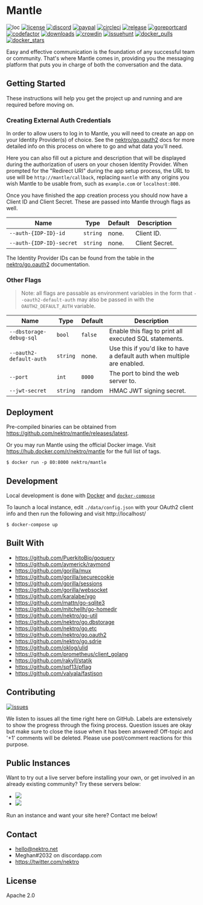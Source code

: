# Mantle
![loc](https://sloc.xyz/github/nektro/mantle)
[![license](https://img.shields.io/github/license/nektro/mantle.svg)](https://github.com/nektro/mantle/blob/master/LICENSE)
[![discord](https://img.shields.io/discord/551971034593755159.svg?logo=discord)](https://discord.gg/P6Y4zQC)
[![paypal](https://img.shields.io/badge/donate-paypal-009cdf?logo=paypal)](https://paypal.me/nektro)
[![circleci](https://circleci.com/gh/nektro/mantle.svg?style=svg)](https://circleci.com/gh/nektro/mantle)
[![release](https://img.shields.io/github/v/release/nektro/mantle)](https://github.com/nektro/mantle/releases/latest)
[![goreportcard](https://goreportcard.com/badge/github.com/nektro/mantle)](https://goreportcard.com/report/github.com/nektro/mantle)
[![codefactor](https://www.codefactor.io/repository/github/nektro/mantle/badge)](https://www.codefactor.io/repository/github/nektro/mantle)
[![downloads](https://img.shields.io/github/downloads/nektro/mantle/total.svg)](https://github.com/nektro/mantle/releases)
[![crowdin](https://badges.crowdin.net/mantle/localized.svg)](https://crowdin.com/project/mantle)
[![issuehunt](https://img.shields.io/badge/issuehunt-mantle-38d39f)](https://issuehunt.io/r/nektro/mantle)
[![docker_pulls](https://img.shields.io/docker/pulls/nektro/mantle)](https://hub.docker.com/r/nektro/mantle)
[![docker_stars](https://img.shields.io/docker/stars/nektro/mantle)](https://hub.docker.com/r/nektro/mantle)

Easy and effective communication is the foundation of any successful team or community. That's where Mantle comes in, providing you the messaging platform that puts you in charge of both the conversation and the data.

## Getting Started
These instructions will help you get the project up and running and are required before moving on.

### Creating External Auth Credentials
In order to allow users to log in to Mantle, you will need to create an app on your Identity Provider(s) of choice. See the [nektro/go.oauth2](https://github.com/nektro/go.oauth2#readme) docs for more detailed info on this process on where to go and what data you'll need.

Here you can also fill out a picture and description that will be displayed during the authorization of users on your chosen Identity Provider. When prompted for the "Redirect URI" during the app setup process, the URL to use will be `http://mantle/callback`, replacing `mantle` with any origins you wish Mantle to be usable from, such as `example.com` or `localhost:800`.

Once you have finished the app creation process you should now have a Client ID and Client Secret. These are passed into Mantle through flags as well.

| Name | Type | Default | Description |
|------|------|---------|-------------|
| `--auth-{IDP-ID}-id` | `string` | none. | Client ID. |
| `--auth-{IDP-ID}-secret` | `string` | none. | Client Secret. |

The Identity Provider IDs can be found from the table in the [nektro/go.oauth2](https://github.com/nektro/go.oauth2#readme) documentation.

### Other Flags

> Note: all flags are passable as environment variables in the form that `--oauth2-default-auth` may also be passed in with the `OAUTH2_DEFAULT_AUTH` variable.

| Name | Type | Default | Description |
|------|------|---------|-------------|
| `--dbstorage-debug-sql` | `bool` | `false` | Enable this flag to print all executed SQL statements. |
| `--oauth2-default-auth` | `string` | none. | Use this if you'd like to have a default auth when multiple are enabled. |
| `--port` | `int` | `8000` | The port to bind the web server to. |
| `--jwt-secret` | `string` | random | HMAC JWT signing secret. |

## Deployment
Pre-compiled binaries can be obtained from https://github.com/nektro/mantle/releases/latest.

Or you may run Mantle using the official Docker image. Visit https://hub.docker.com/r/nektro/mantle for the full list of tags.

```
$ docker run -p 80:8000 nektro/mantle
```

## Development
Local development is done with [Docker](https://docs.docker.com/get-docker/) and [`docker-compose`](https://docs.docker.com/compose/install/)

To launch a local instance, edit `./data/config.json` with your OAuth2 client info and then run the following and visit http://localhost/

```
$ docker-compose up
```

## Built With
- https://github.com/PuerkitoBio/goquery
- https://github.com/aymerick/raymond
- https://github.com/gorilla/mux
- https://github.com/gorilla/securecookie
- https://github.com/gorilla/sessions
- https://github.com/gorilla/websocket
- https://github.com/karalabe/xgo
- https://github.com/mattn/go-sqlite3
- https://github.com/mitchellh/go-homedir
- https://github.com/nektro/go-util
- https://github.com/nektro/go.dbstorage
- https://github.com/nektro/go.etc
- https://github.com/nektro/go.oauth2
- https://github.com/nektro/go.sdrie
- https://github.com/oklog/ulid
- https://github.com/prometheus/client_golang
- https://github.com/rakyll/statik
- https://github.com/spf13/pflag
- https://github.com/valyala/fastjson

## Contributing
[![issues](https://img.shields.io/github/issues/nektro/mantle.svg)](https://github.com/nektro/mantle/issues)

We listen to issues all the time right here on GitHub. Labels are extensively to show the progress through the fixing process. Question issues are okay but make sure to close the issue when it has been answered! Off-topic and '+1' comments will be deleted. Please use post/comment reactions for this purpose.

## Public Instances
Want to try out a live server before installing your own, or get involved in an already existing community? Try these servers below:

- [![](https://mantle.trademark.cat/api/etc/badges/members_total.svg)](https://mantle.trademark.cat/)
- [![](https://mantle.varelus.com/api/etc/badges/members_total.svg)](https://mantle.varelus.com/)

Run an instance and want your site here? Contact me below!

## Contact
- hello@nektro.net
- Meghan#2032 on discordapp.com
- https://twitter.com/nektro

## License
Apache 2.0
